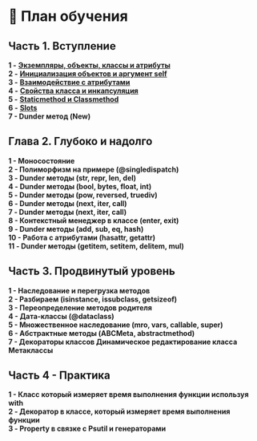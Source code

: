 # 🧾 План обучения

## Часть 1. Вступление

**1 -** [**Экземпляры, объекты, классы и атрибуты** ](ekzemplyary-obekty-klassy-i-atributy.md)\
**2 -** [**Инициализация объектов и аргумент self**](inicializaciya-obektov-i-argument-self.md) \
**3 -** [**Взаимодействие с атрибутами**](vzaimodeistvie-s-atributami.md)\
**4 -** [**Свойства класса и инкапсуляция**](svoistva-klassa-i-inkapsulyaciya.md)\
**5 -** [**Staticmethod и Classmethod**](staticmethod-i-classmethod.md)\
**6 -** [**Slots**](slots.md) \
**7 - Dunder метод (New)**

## Глава 2. Глубоко и надолго

**1 - Моносостояние** \
**2 - Полиморфизм на примере (@singledispatch)**\
**3 - Dunder методы (str, repr, len, del)** \
**4 - Dunder методы (bool, bytes, float, int)** \
**5 - Dunder методы (pow, reversed, truediv)**\
**6 - Dunder методы (next, iter, call)** \
**7 - Dunder методы (next, iter, call)** \
**8 - Контекстный менеджер в классе (enter, exit)** \
**9 - Dunder методы (add, sub, eq, hash)** \
**10 - Работа с атрибутами (hasattr, getattr)** \
**11 - Dunder методы (getitem, setitem, delitem, mul)**

## Часть 3. Продвинутый уровень

**1 - Наследование и перегрузка методов** \
**2 - Разбираем (isinstance, issubclass, getsizeof)** \
**3 - Переопределение методов родителя** \
**4 - Дата-классы (@dataclass)** \
**5 - Множественное наследование (mro, vars, callable, super)**\
**6 - Абстрактные методы (ABCMeta, abstractmethod)** \
**7 - Декораторы классов Динамическое редактирование класса Метаклассы**

## Часть 4 - Практика

**1 - Класс который измеряет время выполнения функции используя with** \
**2 - Декоратор в классе, который измеряет время выполнения функции** \
**3 - Property в связке с Psutil и генераторами**
